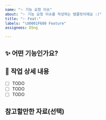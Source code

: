 ```yaml
---
name: "✨ 기능 요청 이슈"
about: "✨ 기능 요청 이슈를 작성하는 템플릿이에요 :)"
title: "✨ Feat:"
labels: "\U0001F680 Feature"
assignees: D5ng

---
```


## ✨ 어떤 기능인가요?

## 📝 작업 상세 내용

- [ ] TODO
- [ ] TODO
- [ ] TODO

## 참고할만한 자료(선택)

